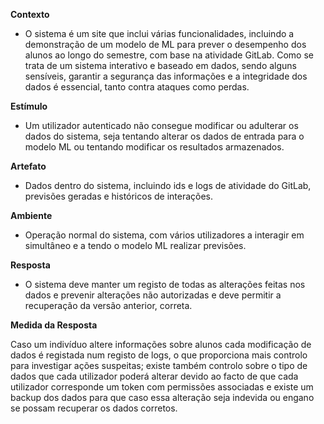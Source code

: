 **Contexto**

- O sistema é um site que inclui várias funcionalidades, incluindo a demonstração de um modelo de ML para prever o desempenho dos alunos ao longo do semestre, com base na atividade GitLab. Como se trata de um sistema interativo e baseado em dados, sendo alguns sensíveis, garantir a segurança das informações e a integridade dos dados é essencial, tanto contra ataques como perdas.

**Estímulo**

- Um utilizador autenticado não consegue modificar ou adulterar os dados do sistema, seja tentando alterar os dados de entrada para o modelo ML ou tentando modificar os resultados armazenados.

**Artefato**

- Dados dentro do sistema, incluindo ids e logs de atividade do GitLab, previsões geradas e históricos de interações.

**Ambiente**

- Operação normal do sistema, com vários utilizadores a interagir em simultâneo e a tendo o modelo ML realizar previsões.

**Resposta**

- O sistema deve manter um registo de todas as alterações feitas nos dados e prevenir alterações não autorizadas e deve permitir a recuperação da versão anterior, correta.

**Medida da Resposta**

Caso um indivíduo altere informações sobre alunos cada modificação de dados é registada num registo de logs, o que proporciona mais controlo para investigar ações suspeitas; existe também controlo sobre o tipo de dados que cada utilizador poderá alterar devido ao facto de que cada utilizador corresponde um token com permissões associadas e existe um backup dos dados para que caso essa alteração seja indevida ou engano se possam recuperar os dados corretos.
